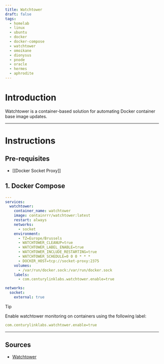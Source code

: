 ```yaml
---
title: Watchtower
draft: false
tags:
  - homelab
  - linux
  - ubuntu
  - docker
  - docker-compose
  - watchtower
  - omoikane
  - dionysus
  - pnode
  - oracle
  - hermes
  - aphrodite
---
```


# Introduction
Watchtower is a container-based solution for automating Docker container base image updates.

---

# Instructions

## Pre-requisites
- [[Docker Socket Proxy]]


## 1. Docker Compose

```yaml title="containers/watchtower/docker-compose.yml"
---
services:
  watchtower:
    container_name: watchtower
    image: containrrr/watchtower:latest
    restart: always
    networks:
      - socket
    environment:
      - TZ=Europe/Brussels
      - WATCHTOWER_CLEANUP=true
      - WATCHTOWER_LABEL_ENABLE=true
      - WATCHTOWER_INCLUDE_RESTARTING=true
      - WATCHTOWER_SCHEDULE=0 0 0 * * *
      - DOCKER_HOST=tcp://socket-proxy:2375
    volumes:
      - /var/run/docker.sock:/var/run/docker.sock
    labels:
      - com.centurylinklabs.watchtower.enable=true

networks:
  socket:
    external: true
```

> [!tip]
> Enable watchtower monitoring on containers using the following label:
> ```yaml
> com.centurylinklabs.watchtower.enable=true
> ```

---

## Sources
- [Watchtower](https://containrrr.dev/watchtower/)